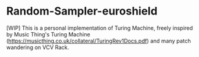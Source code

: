 # Random-Sampler-euroshield
[WIP] This is a personal implementation of Turing Machine, freely inspired by Music Thing's Turing Machine (https://musicthing.co.uk/collateral/TuringRev1Docs.pdf) and many patch wandering on VCV Rack. 
